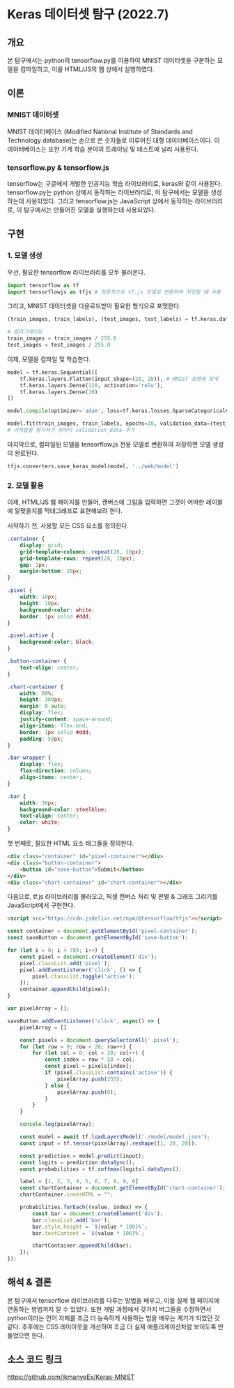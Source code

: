 # Keras 데이터셋 탐구 (2022.7)

## 개요

본 탐구에서는 python의 tensorflow.py를 이용하여 MNIST 데이터셋을 구분하는 모델을 컴파일하고, 이를 HTML/JS의 웹 상에서 실행하였다.

## 이론

### MNIST 데이터셋

MNIST 데이터베이스 (Modified National Institute of Standards and Technology database)는 손으로 쓴 숫자들로 이루어진 대형 데이터베이스이다. 이 데이터베이스는 또한 기계 학습 분야의 트레이닝 및 테스트에 널리 사용된다.

### tensorflow.py & tensorflow.js

tensorflow는 구글에서 개발한 인공지능 학습 라이브러리로, keras와 같이 사용된다. tensorflow.py는 python 상에서 동작하는 라이브러리로, 이 탐구에서는 모델을 생성하는데 사용되었다. 그리고 tensorflow.js는 JavaScript 상에서 동작하는 라이브러리로, 이 탐구에서는 만들어진 모델을 실행하는데 사용되었다.

## 구현

### 1. 모델 생성

우선, 필요한 tensorflow 라이브러리를 모두 불러온다.
```python
import tensorflow as tf
import tensorflowjs as tfjs # 최종적으로 tf.js 모델로 변환하여 저장할 떄 사용
```
그리고, MNIST 데이터셋을 다운로드받아 필요한 형식으로 포맷한다.
```python
(train_images, train_labels), (test_images, test_labels) = tf.keras.datasets.mnist.load_data()

# 컬러그레이딩
train_images = train_images / 255.0
test_images = test_images / 255.0
```
이제, 모델을 컴파일 및 학습한다.
```python
model = tf.keras.Sequential([
    tf.keras.layers.Flatten(input_shape=(28, 28)), # MNIST 포맷에 맞게
    tf.keras.layers.Dense(128, activation='relu'),
    tf.keras.layers.Dense(10)
])

model.compile(optimizer='adam', loss=tf.keras.losses.SparseCategoricalCrossentropy(from_logits=True), metrics=['accuracy'])

model.fit(train_images, train_labels, epochs=10, validation_data=(test_images, test_labels))
# 과적합을 방지하기 위하여 validation_data 추가
```
마지막으로, 컴파일된 모델을 tensorflow.js 전용 모델로 변환하여 저장하면 모델 생성이 완료된다.
```python
tfjs.converters.save_keras_model(model, '../web/model')
```

### 2. 모델 활용

이제, HTML/JS 웹 페이지를 만들어, 캔버스에 그림을 입력하면 그것이 어떠한 레이블에 알맞을지를 막대그래프로 표현해보려 한다.

시작하기 전, 사용할 모든 CSS 요소를 정의한다.
```CSS
.container {
    display: grid;
    grid-template-columns: repeat(28, 10px);
    grid-template-rows: repeat(28, 10px);
    gap: 1px;
    margin-bottom: 20px;
}

.pixel {
    width: 10px;
    height: 10px;
    background-color: white;
    border: 1px solid #ddd;
}

.pixel.active {
    background-color: black;
}

.button-container {
    text-align: center;
}

.chart-container {
    width: 80%;
    height: 300px;
    margin: 0 auto;
    display: flex;
    justify-content: space-around;
    align-items: flex-end;
    border: 1px solid #ddd;
    padding: 50px;
}

.bar-wrapper {
    display: flex;
    flex-direction: column;
    align-items: center;
}

.bar {
    width: 30px;
    background-color: steelblue;
    text-align: center;
    color: white;
}
```
첫 번째로, 필요한 HTML 요소 태그들을 정의한다.
```HTML
<div class="container" id="pixel-container"></div>
<div class="button-container">
    <button id="save-button">Submit</button>
</div>
<div class="chart-container" id="chart-container"></div>
```
다음으로, tf.js 라이브러리를 불러오고, 픽셀 캔버스 처리 및 판별 & 그래프 그리기를 JavaScript에서 구현한다.
```HTML
<script src="https://cdn.jsdelivr.net/npm/@tensorflow/tfjs"></script>
```
```javascript
const container = document.getElementById('pixel-container');
const saveButton = document.getElementById('save-button');

for (let i = 0; i < 784; i++) {
    const pixel = document.createElement('div');
    pixel.classList.add('pixel');
    pixel.addEventListener('click', () => {
        pixel.classList.toggle('active');
    });
    container.appendChild(pixel);
}

var pixelArray = [];

saveButton.addEventListener('click', async() => {
    pixelArray = []

    const pixels = document.querySelectorAll('.pixel');
    for (let row = 0; row < 28; row++) {
        for (let col = 0; col < 28; col++) {
            const index = row * 28 + col;
            const pixel = pixels[index];
            if (pixel.classList.contains('active')) {
                pixelArray.push(255);
            } else {
                pixelArray.push(0);
            }
        }
    }

    console.log(pixelArray);

    const model = await tf.loadLayersModel('./model/model.json');
    const input = tf.tensor(pixelArray).reshape([1, 28, 28]);

    const prediction = model.predict(input);
    const logits = prediction.dataSync();
    const probabilities = tf.softmax(logits).dataSync();

    label = [1, 2, 3, 4, 5, 6, 7, 8, 9, 0]
    const chartContainer = document.getElementById('chart-container');
    chartContainer.innerHTML = "";

    probabilities.forEach((value, index) => {
        const bar = document.createElement('div');
        bar.classList.add('bar');
        bar.style.height = `${value * 100}%`;
        bar.textContent = `${value * 100}%`;

        chartContainer.appendChild(bar);
    });
});
```

## 해석 & 결론

본 탐구에서 tensorflow 라이브러리를 다루는 방법을 배우고, 이를 실제 웹 페이지에 연동하는 방법까지 알 수 있었다. 또한 개발 과정에서 갖가지 버그들을 수정하면서 python이라는 언어 자체를 조금 더 능숙하게 사용하는 법을 배우는 계기가 되었던 것 같다. 추후에는 CSS 레이아웃을 개선하여 조금 더 실제 애플리케이션처럼 보이도록 만들었으면 한다.

## 소스 코드 링크

https://github.com/jkmanyeEx/Keras-MNIST